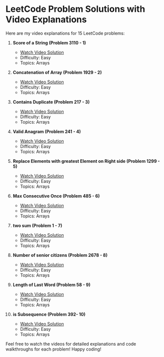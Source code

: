 # LeetCode Problem Solutions with Video Explanations

Here are my video explanations for 15 LeetCode problems:

1. **Score of a String (Problem 3110 - 1)**
   - [Watch Video Solution](https://drive.google.com/file/d/1vJbIY3EgpurR6yJdW9DaiqtYhS1Al0RX/view?usp=sharing)
   - Difficulty: Easy
   - Topics: Arrays

2. **Concatenation of Array (Problem 1929 - 2)**
    - [Watch Video Solution](https://drive.google.com/file/d/1sBJnu8GrDzNNbQ89nMnRFj_DLju5hfwt/view?usp=sharing)
    - Difficulty: Easy
    - Topics: Arrays

3. **Contains Duplicate (Problem 217 - 3)**
    - [Watch Video Solution](https://drive.google.com/file/d/1Act7PKowjFJBHNVvU9vh4NhRmp4uaAED/view?usp=sharing)
    - Difficulty: Easy
    - Topics: Arrays

4. **Valid Anagram (Problem 241 - 4)**
    - [Watch Video Solution](https://drive.google.com/file/d/1HQNutFivy4Q7n6HjaGu2bvS04ugIOYkr/view?usp=sharing)
    - Difficulty: Easy
    - Topics: Arrays

5. **Replace Elements with greatest Element on Right side (Problem 1299 - 5)**
    - [Watch Video Solution](https://drive.google.com/file/d/1VwVRkkdOB1sANNURRlfA6MvcURyT8qC6/view?usp=sharing)
    - Difficulty: Easy
    - Topics: Arrays

6. **Max Consecutive Once (Problem 485 - 6)**
    - [Watch Video Solution](https://drive.google.com/file/d/1B3SDPbVy7Lio4JqcJpxB_ZPtxaEsI6Pv/view?usp=sharing)
    - Difficulty: Easy
    - Topics: Arrays

7. **two sum (Problem 1 - 7)**
    - [Watch Video Solution](https://drive.google.com/file/d/1aV7sslxj39vRFLdl06pCTNPIDXLDX4ff/view?usp=sharing)
    - Difficulty: Easy
    - Topics: Arrays

8. **Number of senior citizens (Problem 2678 - 8)**
    - [Watch Video Solution](https://drive.google.com/file/d/1N3dADb4GdpVbBNkVA7qrxdnWqv_FJKrW/view?usp=sharing)
    - Difficulty: Easy
    - Topics: Arrays   

9. **Length of Last Word (Problem 58 - 9)**
    - [Watch Video Solution](https://drive.google.com/file/d/1ptuuklhjz3NyqnRLtWA6oirpnmbb45Si/view?usp=sharing)
    - Difficulty: Easy
    - Topics: Arrays  

10. **is Subsequence (Problem 392- 10)**
    - [Watch Video Solution](https://drive.google.com/file/d/1TeuG1PMwUt_MGAhePq3bk7gng08zDepk/view?usp=sharing)
    - Difficulty: Easy
    - Topics: Arrays           


Feel free to watch the videos for detailed explanations and code walkthroughs for each problem!
Happy coding!